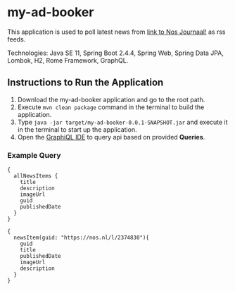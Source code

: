 # my-ad-booker

This application is used to poll latest news from [link to Nos Journaal!](http://feeds.nos.nl/nosjournaal?format=xml) as rss feeds.


Technologies: Java SE 11, Spring Boot 2.4.4, Spring Web, Spring Data JPA, Lombok, H2, Rome Framework, GraphQL.

## Instructions to Run the Application

1. Download the my-ad-booker application and go to the root path. 
2. Execute `mvn clean package` command in the terminal to build the application. 
3. Type `java -jar target/my-ad-booker-0.0.1-SNAPSHOT.jar` and execute it in the terminal to start up the application.
4. Open the [GraphiQL IDE](http://localhost:8080/graphiql) to query api based on provided **Queries**.

### Example Query
```
{
  allNewsItems {
    title
    description
    imageUrl
    guid
    publishedDate
  }
}

{
  newsItem(guid: "https://nos.nl/l/2374830"){
    guid
    title
    publishedDate
    imageUrl
    description
  }
}
```
